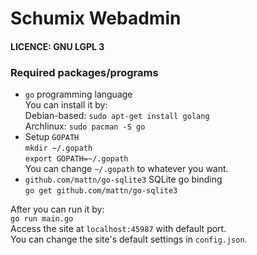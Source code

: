# Schumix Webadmin

#### LICENCE: GNU LGPL 3
### Required packages/programs
* `go` programming language<br>
	You can install it by: <br>
	Debian-based: `sudo apt-get install golang`<br>
	Archlinux: `sudo pacman -S go`<br>
* Setup `GOPATH`<br>
	`mkdir ~/.gopath`<br>
	`export GOPATH=~/.gopath`<br>
	You can change `~/.gopath` to whatever you want.<br>
* `github.com/mattn/go-sqlite3` SQLite go binding<br>
	`go get github.com/mattn/go-sqlite3`

After you can run it by:<br>
`go run main.go`<br>
Access the site at `localhost:45987` with default port.<br>
You can change the site's default settings in `config.json`.
